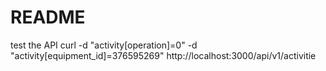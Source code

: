 # README
test the API
curl -d "activity[operation]=0" -d "activity[equipment_id]=376595269" http://localhost:3000/api/v1/activitie
